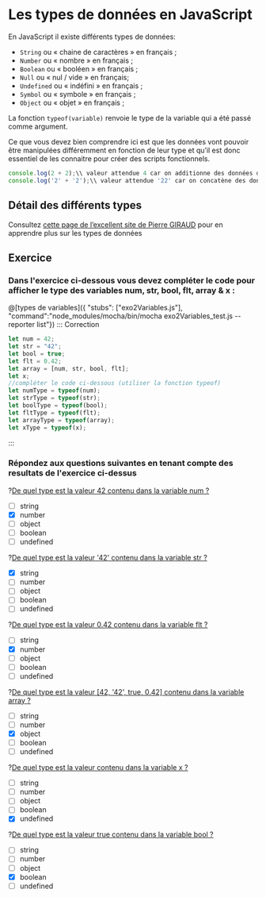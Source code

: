 # Les types de données en JavaScript 
En JavaScript il existe différents types de données:
- `String` ou « chaine de caractères » en français ;
- `Number` ou « nombre » en français ;
- `Boolean` ou « booléen » en français ;
- `Null` ou « nul / vide » en français;
- `Undefined` ou « indéfini » en français ;
- `Symbol` ou « symbole » en français ;
- `Object` ou « objet » en français ;

La fonction `typeof(variable)` renvoie le type de la variable qui a été passé comme argument.

Ce que vous devez bien comprendre ici est que les données vont pouvoir être manipulées différemment en fonction de leur type et qu’il est donc essentiel de les connaitre pour créer des scripts fonctionnels.
```jsx
console.log(2 + 2);\\ valeur attendue 4 car on additionne des données de type "Number"
console.log('2' + '2');\\ valeur attendue '22' car on concatène des données de type "String"
```
## Détail des différents types
Consultez [cette page de l’excellent site de Pierre GIRAUD](https://www.pierre-giraud.com/javascript-apprendre-coder-cours/type-donnee/) pour en apprendre plus sur les types de données
## Exercice
### Dans l'exercice ci-dessous vous devez compléter le code pour afficher le type des variables num, str, bool, flt, array & x :
@[types de variables]({ "stubs": ["exo2Variables.js"], "command":"node_modules/mocha/bin/mocha exo2Variables_test.js --reporter list"})
::: Correction
```jsx
let num = 42;
let str = "42";
let bool = true;
let flt = 0.42;
let array = [num, str, bool, flt];
let x;
//compléter le code ci-dessous (utiliser la fonction typeof)
let numType = typeof(num);
let strType = typeof(str);
let boolType = typeof(bool);
let fltType = typeof(flt);
let arrayType = typeof(array);
let xType = typeof(x);
```
:::
### Répondez aux questions suivantes en tenant compte des resultats de l'exercice ci-dessus
?[De quel type est la valeur 42 contenu dans la variable num ?](single)
- [ ] string
- [x] number
- [ ] object
- [ ] boolean
- [ ] undefined

?[De quel type est la valeur '42' contenu dans la variable str ?](single)
- [x] string
- [ ] number
- [ ] object
- [ ] boolean
- [ ] undefined

?[De quel type est la valeur 0.42 contenu dans la variable flt ?](single)
- [ ] string
- [x] number
- [ ] object
- [ ] boolean
- [ ] undefined

?[De quel type est la valeur [42, '42', true, 0.42] contenu dans la variable array ?](single)
- [ ] string
- [ ] number
- [x] object
- [ ] boolean
- [ ] undefined

?[De quel type est la valeur contenu dans la variable x ?](single)
- [ ] string
- [ ] number
- [ ] object
- [ ] boolean
- [x] undefined

?[De quel type est la valeur true contenu dans la variable bool ?](single)
- [ ] string
- [ ] number
- [ ] object
- [x] boolean
- [ ] undefined
